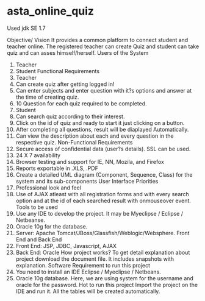 # asta_online_quiz

Used jdk SE 1.7 

Objective/ Vision
It provides a common platform to connect student and teacher online. The registered teacher can create Quiz and student can take quiz and can asses himself/herself.
Users of the System
1.	Teacher
2.	Student
Functional Requirements
1. Teacher
1.	Can create quiz after getting logged in!
2.	Can enter subjects and enter question with it?s options and answer at the time of creating quiz.
3.	10 Question for each quiz required to be completed.
2. Student
1.	Can search quiz according to their interest.
2.	Click on the id of quiz and ready to start it just clicking on a button.
3.	After completing all questions, result will be diaplayed Automatically.
4.	Can view the description about each and every question in the respective quiz.
Non-Functional Requirements
1.	Secure access of confidential data (user?s details). SSL can be used.
2.	24 X 7 availability
3.	Browser testing and support for IE, NN, Mozila, and Firefox
4.	Reports exportable in .XLS, .PDF
5.	Create a detailed UML diagram (Component, Sequence, Class) for the system and its sub-components
User Interface Priorities
1.	Professional look and feel
2.	Use of AJAX atleast with all registration forms and with every search option and at the id of each searched result with onmouseover event.
Tools to be used
1.	Use any IDE to develop the project. It may be Myeclipse / Eclipse / Netbeanse.
2.	Oracle 10g for the database.
3.	Server: Apache Tomcat/JBoss/Glassfish/Weblogic/Websphere.
Front End and Back End
1.	Front End: JSP, JDBC, Javascript, AJAX
2.	Back End: Oracle
How project works?
To get detail explanation about project download the document file. It includes snapshots with explanation.
Software Requirement to run this project
1.	You need to install an IDE Eclipse / Myeclipse / Netbeans.
2.	Oracle 10g database. Here, we are using system for the username and oracle for the password.
Hot to run this project
Import the project on the IDE and run it. All the tables will be created automatically.

